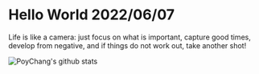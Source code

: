 # Hello World 2022/06/07

Life is like a camera: just focus on what is important, capture good times, develop from negative, and if things do not work out, take another shot!

![PoyChang's github stats](https://github-readme-stats.vercel.app/api?username=poychang&show_icons=true&theme=dracula)
